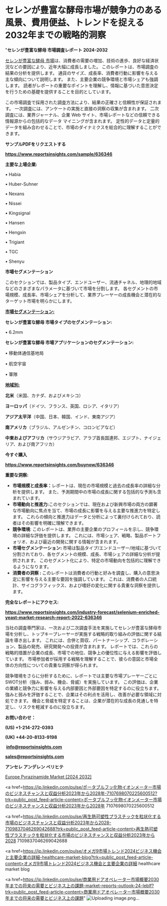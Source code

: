 # セレンが豊富な酵母市場が競争力のある風景、費用便益、トレンドを捉える2032年までの戦略的洞察

"<strong>セレンが豊富な酵母 市場調査レポート 2024-2032</strong>

<a href=https://www.reportsinsights.com/sample/636346>セレンが豊富な酵母 市場</a>は、消費者の需要の増加、技術の進歩、良好な経済状況などの要因により、近年大幅に成長しました。 このレポートは、市場調査の結果の分析を提供します。 通貨のサイズ、成長率、消費者行動に影響を与える主な傾向について説明します。 また、主要企業の競争環境と市場シェアも強調します。 読者がレポートの重要なポイントを理解し、情報に基づいた意思決定を行うための基礎を提供することを目的としています。

この市場調査で採用された調査方法により、結果の正確さと信頼性が保証されます。 一次調査には、アンケートの実施と直接の洞察の収集が含まれます。 二次調査には、業界ジャーナル、企業 Web サイト、市場レポートなどの信頼できる情報源からの包括的なデータ マイニングが含まれます。 定性的データと定量的データを組み合わせることで、市場のダイナミクスを総合的に理解することができます。

<strong><b>サンプルPDFをリクエストする</b></strong>

<a href=https://www.reportsinsights.com/sample/636346><strong><u>https://www.reportsinsights.com/sample/636346</u></strong></a>

<strong>主要な上場企業:</strong>

• Habia

• Huber-Suhner

• Nexans

• Nissei

• Kingsignal

• Hansen

• Hengxin

• Trigiant

• TGC

• Shenyu

<strong>市場セグメンテーション</strong>

このセクションでは、製品タイプ、エンドユーザー、流通チャネル、地理的地域などのさまざまなパラメータに基づいて市場を分割します。 各セグメントの市場規模、成長率、市場シェアを分析して、業界プレーヤーの成長機会と潜在的なターゲット市場を明らかにします。

<strong><u>市場セグメンテーション</u></strong><strong><u>:</u></strong>

<strong>セレンが豊富な酵母 市場タイプのセグメンテーション:</strong>

• 6.2mm

<strong>セレンが豊富な酵母 市場アプリケーションのセグメンテーション:</strong>

• 移動体通信基地局

• 航空宇宙

• 軍隊

<strong><u>地域別</u></strong><strong><u>:</u></strong>

<strong>北米</strong>（米国、カナダ、およびメキシコ）

<strong>ヨーロッパ</strong>（ドイツ、フランス、英国、ロシア、イタリア）

<strong>アジア太平洋</strong>（中国、日本、韓国、インド、東南アジア）

<strong>南アメリカ</strong>（ブラジル、アルゼンチン、コロンビアなど）

<strong>中東およびアフリカ</strong>（サウジアラビア、アラブ首長国連邦、エジプト、ナイジェリア、および南アフリカ）

<strong>今すぐ購入</strong>

<a href=https://www.reportsinsights.com/buynow/636346><strong><u>https://www.reportsinsights.com/buynow/636346</u></strong></a>

<strong>重要な洞察:</strong>
<ul>
  <li><strong>市場規模と成長率：</strong>レポートは、現在の市場規模と過去の成長率の詳細な分析を提供します。 また、予測期間中の市場の成長に関する包括的な予測も含まれています。</li>
  <li><strong>市場動向と推進力:</strong>このセクションでは、現在および新興市場の両方の顕著な市場動向に焦点を当て、市場の成長に影響を与える主要な推進力を特定します。 これらの傾向と推進力はデータと分析によって裏付けられており、読者はその影響を明確に理解できます。</li>
  <li><strong>競争環境</strong>: このレポートは、業界の主要企業のプロフィールを示し、競争環境の詳細な評価を提供します。 これには、市場シェア、戦略、製品ポートフォリオ、および最近の開発に関する情報が含まれます。</li>
  <li><strong>市場セグメンテーション: </strong>市場は製品タイプ/エンドユーザー/地域に基づいて分割されており、各セグメントの規模、成長、市場シェアの詳細な分析が提供されます。 このセグメント化により、特定の市場動向を包括的に理解できるようになります。</li>
  <li><strong>消費者の洞察 : </strong>このレポートは消費者の行動と好みを調査し、購入の意思決定に影響を与える主要な要因を強調しています。 これは、消費者の人口統計、サイコグラフィックス、および嗜好の変化に関する貴重な洞察を提供します。</li>
</ul>
<strong>完全なレポートにアクセス:</strong>

<a href=https://www.reportsinsights.com/industry-forecast/selenium-enriched-yeast-market-research-report-2022-636346><strong><u><b>https://www.reportsinsights.com/industry-forecast/selenium-enriched-yeast-market-research-report-2022-636346</b></u></strong></a>

当社の調査専門家は、一次および二次調査手法を実施してセレンが豊富な酵母市場を分析し、トップキープレーヤーが実施する戦略的取り組みの評価に関する結論を導き出します。 これには、合併と買収、パートナーシップ、コラボレーション、製品の発売、研究開発への投資が含まれます。 レポートでは、これらの戦略的措置が企業の成長、市場での地位、競争上の優位性に与える影響を評価しています。 市場参加者が採用する戦略を理解することで、彼らの意図と市場全体の方向性についての貴重な洞察が得られます。

競争環境をさらに分析するために、レポートでは主要な市場プレーヤーごとにSWOT分析（強み、弱み、機会、脅威）を実施しています。 この評価は、企業の業績と競争力に影響を与える内部要因と外部要因を特定するのに役立ちます。 強みと弱みを評価することで、企業はその利点を活用し、改善が必要な領域に対処できます。 機会と脅威を特定することは、企業が潜在的な成長の見通しを特定し、リスクを軽減するのに役立ちます。

<strong>お問い合わせ：</strong>

<strong>(US) +1-214-272-0393</strong>

<strong>(UK) +44-20-8133-9198</strong>

<strong> </strong><a href=info@reportsinsights.com><strong><u>info@reportsinsights.com</u></strong></a>

<a href=sales@reportsinsights.com><strong><u>sales@reportsinsights.com</u></strong></a>

<strong>アンセレ アンデレン ベリヒテ</strong>

<a href=https://www.linkedin.com/pulse/europe-pyrazinamide-market-latest-trends-forecasts-uc3lf/>Europe Pyrazinamide Market [2024 2032]</a>

<a href=https://jp.linkedin.com/pulse/ポータブルフッ化物イオンメーター市場のビジネスチャンスと収益分析2023年から2028年-7107698070225600512?trk=public_post_feed-article-content>ポータブルフッ化物イオンメーター市場のビジネスチャンスと収益分析2023年から2028年 7107698070225600512</a>

<a href=https://jp.linkedin.com/pulse/再生熱可塑性プラスチックを粒状化する市場のビジネスチャンスと収益分析2023年から2028-7109837046269042688?trk=public_post_feed-article-content>再生熱可塑性プラスチックを粒状化する市場のビジネスチャンスと収益分析2023年から2028 7109837046269042688</a>

<a href=https://jp.linkedin.com/pulse/オメガ9市場トレンド2024ビジネス機会と主要企業の詳細-healthcare-market-blog?trk=public_post_feed-article-content>オメガ9市場トレンド2024ビジネス機会と主要企業の詳細 healthcare market blog</a>

<a href=https://jp.linkedin.com/pulse/商業用ドアオペレーター市場概要2030年までの将来の需要とビジネス上の課題-market-reports-outlook-24-leblf?trk=public_post_feed-article-content>商業用ドアオペレーター市場概要2030年までの将来の需要とビジネス上の課題</a>"
![Uploading image.png…]()
